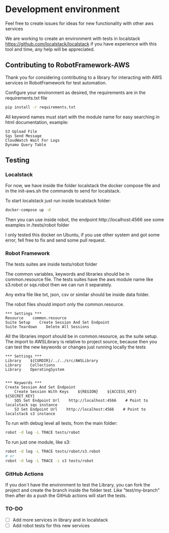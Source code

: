 # Development environment

Feel free to create issues for ideas for new functionality with other aws services

We are working to create an environment with tests in localstack https://github.com/localstack/localstack if you have 
experience with this tool and time, any help will be appreciated.

## Contributing to RobotFramework-AWS

Thank you for considering contributing to a library for interacting with AWS services in RobotFramework 
for test automation.

Configure your environment as desired, the requirements are in the requirements.txt file

```sh
pip install -r requirements.txt
```

All keyword names must start with the module name for easy searching in html documentation, example:
```robotframework
S3 Upload File
Sqs Send Message
CloudWatch Wait For Logs
Dynamo Query Table
```

## Testing

### Localstack

For now, we have inside the folder localstack the docker compose file and in the init-aws.sh the commands to send
for localstack.

To start localstack just run inside localstack folder:
```sh
docker-compose up -d
```
Then you can use inside robot, the endpoint http://localhost:4566
see some examples in /tests/robot folder

I only tested this docker on Ubuntu, if you use other system and got some error, fell free to fix and send some pull request.

### Robot Framework

The tests suites are inside tests/robot folder

The common variables, keywords and libraries should be in common.resource file. The tests suites have the 
aws module name like s3.robot or sqs.robot then we can run it separately.

Any extra file like txt, json, csv or similar should be inside data folder.

The robot files should import only the common.resource.

```robotframework
*** Settings ***
Resource    common.resource
Suite Setup    Create Session And Set Endpoint
Suite Teardown    Delete All Sessions
```

All the libraries import should be in common.resource, as the suite setup. The import to AWSLibrary is relative to 
project source, because then you can test the new keywords or changes just running locally the tests

```robotframework
*** Settings ***
Library    ${CURDIR}/../../src/AWSLibrary
Library    Collections
Library    OperatingSystem


*** Keywords ***
Create Session And Set Endpoint
    Create Session With Keys    ${REGION}    ${ACCESS_KEY}    ${SECRET_KEY}
    SQS Set Endpoint Url    http://localhost:4566    # Point to localstack sqs instance
    S3 Set Endpoint Url    http://localhost:4566    # Point to localstack s3 instance
```

To run with debug level all tests, from the main folder:
```sh
robot -d log -L TRACE tests/robot
```

To run just one module, like s3:
```sh
robot -d log -L TRACE tests/robot/s3.robot
# or
robot -d log -L TRACE -i s3 tests/robot
```

### GitHub Actions

If you don´t have the environment to test the Library, you can fork the project and create the branch inside the folder 
test. Like "test/my-branch" then after do a push the GitHub actions will start the tests.

### TO-DO

- [ ]  Add more services in library and in localstack
- [ ]  Add robot tests for this new services
